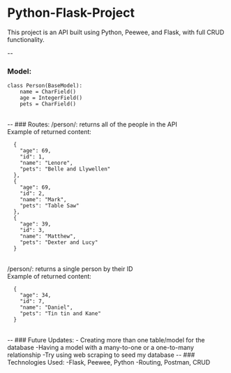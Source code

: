 # Python-Flask-Project

This project is an API built using Python, Peewee, and Flask, with full CRUD functionality.

--
### Model:
```
class Person(BaseModel):
    name = CharField()
    age = IntegerField()
    pets = CharField()
```
<br />
--
### Routes:
/person/: returns all of the people in the API
<br />
Example of returned content:

```
  {
    "age": 69,
    "id": 1,
    "name": "Lenore",
    "pets": "Belle and Llywellen"
  },
  {
    "age": 69,
    "id": 2,
    "name": "Mark",
    "pets": "Table Saw"
  },
  {
    "age": 39,
    "id": 3,
    "name": "Matthew",
    "pets": "Dexter and Lucy"
  }
 ```
 
<br />
/person/<id>: returns a single person by their ID
<br />
Example of returned content:
    
```
  {
    "age": 34,
    "id": 7,
    "name": "Daniel",
    "pets": "Tin tin and Kane"
  }
```
  <br />
  --
  ### Future Updates:
  - Creating more than one table/model for the database
  -Having a model with a many-to-one or a one-to-many relationship
  -Try using web scraping to seed my database
  --
  ### Technologies Used:
  -Flask, Peewee, Python
  -Routing, Postman, CRUD
